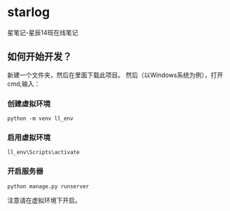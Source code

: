 # starlog
星笔记-星辰14班在线笔记
## 如何开始开发？
新建一个文件夹，然后在里面下载此项目。
然后（以Windows系统为例），打开cmd,输入：
### 创建虚拟环境
```
python -m venv ll_env 
```
### 启用虚拟环境
```
ll_env\Scripts\activate
```
### 开启服务器
```
python manage.py runserver
```
注意请在虚拟环境下开启。


